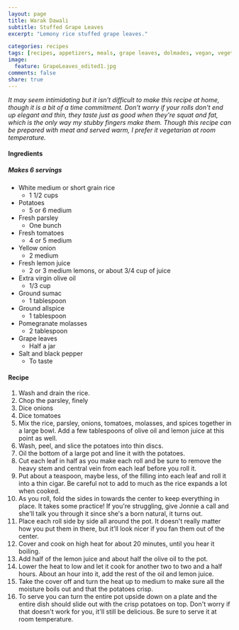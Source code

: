 ```yaml
---
layout: page
title: Warak Dawali
subtitle: Stuffed Grape Leaves
excerpt: "Lemony rice stuffed grape leaves."

categories: recipes
tags: [recipes, appetizers, meals, grape leaves, dolmades, vegan, vegetarian]
image:
  feature: GrapeLeaves_edited1.jpg
comments: false
share: true
---
```





*It may seem intimidating but it isn't difficult to make this recipe at home, though it is a bit of a time commitment. Don't worry if your rolls don't end up elegant and thin, they taste just as good when they're squat and fat, which is the only way my stubby fingers make them. Though this recipe can be prepared with meat and served warm, I prefer it vegetarian at room temperature.*

#### Ingredients

##### Makes 6 servings

* White medium or short grain rice
    - 1 1/2 cups
* Potatoes
    - 5 or 6 medium
* Fresh parsley
    - One bunch
* Fresh tomatoes
    - 4 or 5 medium
* Yellow onion
    - 2 medium
* Fresh lemon juice
    - 2 or 3 medium lemons, or about 3/4 cup of juice
* Extra virgin olive oil
    - 1/3 cup
* Ground sumac
    - 1 tablespoon
* Ground allspice
    - 1 tablespoon
* Pomegranate molasses
    - 2 tablespoon
* Grape leaves
    - Half a jar
* Salt and black pepper
    - To taste

#### Recipe

1. Wash and drain the rice.
2. Chop the parsley, finely
3. Dice onions
4. Dice tomatoes
5. Mix the rice, parsley, onions, tomatoes, molasses, and spices together in a large bowl. Add a few tablespoons of olive oil and lemon juice at this point as well.
6. Wash, peel, and slice the potatoes into thin discs.
7. Oil the bottom of a large pot and line it with the potatoes.
8. Cut each leaf in half as you make each roll and be sure to remove the heavy stem and central vein from each leaf before you roll it.
9. Put about a teaspoon, maybe less, of the filling into each leaf and roll it into a thin cigar. Be careful not to add to much as the rice expands a lot when cooked.
10. As you roll, fold the sides in towards the center to keep everything in place. It takes some practice! If you're struggling, give Jonnie a call and she'll talk you through it since she's a born natural, it turns out.
11. Place each roll side by side all around the pot. It doesn't really matter how you put them in there, but it'll look nicer if you fan them out of the center.
12. Cover and cook on high heat for about 20 minutes, until you hear it boiling.
13. Add half of the lemon juice and about half the olive oil to the pot.
14. Lower the heat to low and let it cook for another two to two and a half hours.  About an hour into it, add the rest of the oil and lemon juice.
15. Take the cover off and turn the heat up to medium to make sure all the moisture boils out and that the potatoes crisp.
16.  To serve you can turn the entire pot upside down on a plate and the entire dish should slide out with the crisp potatoes on top. Don't worry if that doesn't work for you, it'll still be delicious. Be sure to serve it at room temperature.
